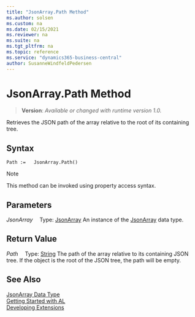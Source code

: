 ```yaml
---
title: "JsonArray.Path Method"
ms.author: solsen
ms.custom: na
ms.date: 02/15/2021
ms.reviewer: na
ms.suite: na
ms.tgt_pltfrm: na
ms.topic: reference
ms.service: "dynamics365-business-central"
author: SusanneWindfeldPedersen
---
```

[//]: # (START>DO_NOT_EDIT)
[//]: # (IMPORTANT:Do not edit any of the content between here and the END>DO_NOT_EDIT.)
[//]: # (Any modifications should be made in the .xml files in the ModernDev repo.)
# JsonArray.Path Method
> **Version**: _Available or changed with runtime version 1.0._

Retrieves the JSON path of the array relative to the root of its containing tree.


## Syntax
```
Path :=   JsonArray.Path()
```
> [!NOTE]
> This method can be invoked using property access syntax.

## Parameters
*JsonArray*
&emsp;Type: [JsonArray](jsonarray-data-type.md)
An instance of the [JsonArray](jsonarray-data-type.md) data type.

## Return Value
*Path*
&emsp;Type: [String](../string/string-data-type.md)
The path of the array relative to its containing JSON tree. If the object is the root of the JSON tree, the path will be empty.


[//]: # (IMPORTANT: END>DO_NOT_EDIT)
## See Also
[JsonArray Data Type](jsonarray-data-type.md)  
[Getting Started with AL](../../devenv-get-started.md)  
[Developing Extensions](../../devenv-dev-overview.md)